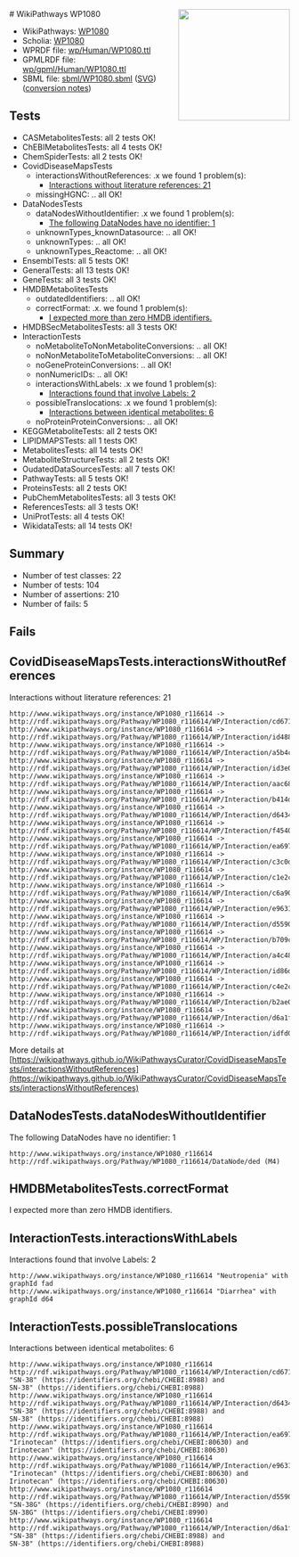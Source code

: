 <img style="float: right; width: 200px" src="../logo.png" />
# WikiPathways WP1080

* WikiPathways: [WP1080](https://identifiers.org/wikipathways:WP1080)
* Scholia: [WP1080](https://scholia.toolforge.org/wikipathways/WP1080)
* WPRDF file: [wp/Human/WP1080.ttl](../wp/Human/WP1080.ttl)
* GPMLRDF file: [wp/gpml/Human/WP1080.ttl](../wp/gpml/Human/WP1080.ttl)
* SBML file: [sbml/WP1080.sbml](../sbml/WP1080.sbml) ([SVG](../sbml/WP1080.svg)) ([conversion notes](../sbml/WP1080.txt))

## Tests
* CASMetabolitesTests: all 2 tests OK!
* ChEBIMetabolitesTests: all 4 tests OK!
* ChemSpiderTests: all 2 tests OK!
* CovidDiseaseMapsTests
    * interactionsWithoutReferences: .x we found 1 problem(s):
        * [Interactions without literature references: 21](#9701cd01)
    * missingHGNC: .. all OK!
* DataNodesTests
    * dataNodesWithoutIdentifier: .x we found 1 problem(s):
        * [The following DataNodes have no identifier: 1](#d2d32fa0)
    * unknownTypes_knownDatasource: .. all OK!
    * unknownTypes: .. all OK!
    * unknownTypes_Reactome: .. all OK!
* EnsemblTests: all 5 tests OK!
* GeneralTests: all 13 tests OK!
* GeneTests: all 3 tests OK!
* HMDBMetabolitesTests
    * outdatedIdentifiers: .. all OK!
    * correctFormat: .x. we found 1 problem(s):
        * [I expected more than zero HMDB identifiers.](#ad154c1e)
* HMDBSecMetabolitesTests: all 3 tests OK!
* InteractionTests
    * noMetaboliteToNonMetaboliteConversions: .. all OK!
    * noNonMetaboliteToMetaboliteConversions: .. all OK!
    * noGeneProteinConversions: .. all OK!
    * nonNumericIDs: .. all OK!
    * interactionsWithLabels: .x we found 1 problem(s):
        * [Interactions found that involve Labels: 2](#630d2679)
    * possibleTranslocations: .x we found 1 problem(s):
        * [Interactions between identical metabolites: 6](#d59038c9)
    * noProteinProteinConversions: .. all OK!
* KEGGMetaboliteTests: all 2 tests OK!
* LIPIDMAPSTests: all 1 tests OK!
* MetabolitesTests: all 14 tests OK!
* MetaboliteStructureTests: all 2 tests OK!
* OudatedDataSourcesTests: all 7 tests OK!
* PathwayTests: all 5 tests OK!
* ProteinsTests: all 2 tests OK!
* PubChemMetabolitesTests: all 3 tests OK!
* ReferencesTests: all 3 tests OK!
* UniProtTests: all 4 tests OK!
* WikidataTests: all 14 tests OK!


## Summary

* Number of test classes: 22
* Number of tests: 104
* Number of assertions: 210
* Number of fails: 5

## Fails

<a name="9701cd01" />

## CovidDiseaseMapsTests.interactionsWithoutReferences

Interactions without literature references: 21
```
http://www.wikipathways.org/instance/WP1080_r116614 -> http://rdf.wikipathways.org/Pathway/WP1080_r116614/WP/Interaction/cd671
http://www.wikipathways.org/instance/WP1080_r116614 -> http://rdf.wikipathways.org/Pathway/WP1080_r116614/WP/Interaction/id488c1d3f
http://www.wikipathways.org/instance/WP1080_r116614 -> http://rdf.wikipathways.org/Pathway/WP1080_r116614/WP/Interaction/a5b4c
http://www.wikipathways.org/instance/WP1080_r116614 -> http://rdf.wikipathways.org/Pathway/WP1080_r116614/WP/Interaction/id3e0947ec
http://www.wikipathways.org/instance/WP1080_r116614 -> http://rdf.wikipathways.org/Pathway/WP1080_r116614/WP/Interaction/aac68
http://www.wikipathways.org/instance/WP1080_r116614 -> http://rdf.wikipathways.org/Pathway/WP1080_r116614/WP/Interaction/b414d
http://www.wikipathways.org/instance/WP1080_r116614 -> http://rdf.wikipathways.org/Pathway/WP1080_r116614/WP/Interaction/d6434
http://www.wikipathways.org/instance/WP1080_r116614 -> http://rdf.wikipathways.org/Pathway/WP1080_r116614/WP/Interaction/f4540
http://www.wikipathways.org/instance/WP1080_r116614 -> http://rdf.wikipathways.org/Pathway/WP1080_r116614/WP/Interaction/ea697
http://www.wikipathways.org/instance/WP1080_r116614 -> http://rdf.wikipathways.org/Pathway/WP1080_r116614/WP/Interaction/c3c0d
http://www.wikipathways.org/instance/WP1080_r116614 -> http://rdf.wikipathways.org/Pathway/WP1080_r116614/WP/Interaction/c1e2c
http://www.wikipathways.org/instance/WP1080_r116614 -> http://rdf.wikipathways.org/Pathway/WP1080_r116614/WP/Interaction/c6a90
http://www.wikipathways.org/instance/WP1080_r116614 -> http://rdf.wikipathways.org/Pathway/WP1080_r116614/WP/Interaction/e9631
http://www.wikipathways.org/instance/WP1080_r116614 -> http://rdf.wikipathways.org/Pathway/WP1080_r116614/WP/Interaction/d5590
http://www.wikipathways.org/instance/WP1080_r116614 -> http://rdf.wikipathways.org/Pathway/WP1080_r116614/WP/Interaction/b709c
http://www.wikipathways.org/instance/WP1080_r116614 -> http://rdf.wikipathways.org/Pathway/WP1080_r116614/WP/Interaction/a4c48
http://www.wikipathways.org/instance/WP1080_r116614 -> http://rdf.wikipathways.org/Pathway/WP1080_r116614/WP/Interaction/id86d54c24
http://www.wikipathways.org/instance/WP1080_r116614 -> http://rdf.wikipathways.org/Pathway/WP1080_r116614/WP/Interaction/c4e2c
http://www.wikipathways.org/instance/WP1080_r116614 -> http://rdf.wikipathways.org/Pathway/WP1080_r116614/WP/Interaction/b2ae0
http://www.wikipathways.org/instance/WP1080_r116614 -> http://rdf.wikipathways.org/Pathway/WP1080_r116614/WP/Interaction/d6a1f
http://www.wikipathways.org/instance/WP1080_r116614 -> http://rdf.wikipathways.org/Pathway/WP1080_r116614/WP/Interaction/idfd06a299
```

More details at [https://wikipathways.github.io/WikiPathwaysCurator/CovidDiseaseMapsTests/interactionsWithoutReferences](https://wikipathways.github.io/WikiPathwaysCurator/CovidDiseaseMapsTests/interactionsWithoutReferences)

<a name="d2d32fa0" />

## DataNodesTests.dataNodesWithoutIdentifier

The following DataNodes have no identifier: 1
```
http://www.wikipathways.org/instance/WP1080_r116614 http://rdf.wikipathways.org/Pathway/WP1080_r116614/DataNode/ded (M4)
```

<a name="ad154c1e" />

## HMDBMetabolitesTests.correctFormat

I expected more than zero HMDB identifiers.
<a name="630d2679" />

## InteractionTests.interactionsWithLabels

Interactions found that involve Labels: 2
```
http://www.wikipathways.org/instance/WP1080_r116614 "Neutropenia" with graphId fad
http://www.wikipathways.org/instance/WP1080_r116614 "Diarrhea" with graphId d64
```

<a name="d59038c9" />

## InteractionTests.possibleTranslocations

Interactions between identical metabolites: 6
```
http://www.wikipathways.org/instance/WP1080_r116614 http://rdf.wikipathways.org/Pathway/WP1080_r116614/WP/Interaction/cd671 "SN-38" (https://identifiers.org/chebi/CHEBI:8988) and 
SN-38" (https://identifiers.org/chebi/CHEBI:8988)
http://www.wikipathways.org/instance/WP1080_r116614 http://rdf.wikipathways.org/Pathway/WP1080_r116614/WP/Interaction/d6434 "SN-38" (https://identifiers.org/chebi/CHEBI:8988) and 
SN-38" (https://identifiers.org/chebi/CHEBI:8988)
http://www.wikipathways.org/instance/WP1080_r116614 http://rdf.wikipathways.org/Pathway/WP1080_r116614/WP/Interaction/ea697 "Irinotecan" (https://identifiers.org/chebi/CHEBI:80630) and 
Irinotecan" (https://identifiers.org/chebi/CHEBI:80630)
http://www.wikipathways.org/instance/WP1080_r116614 http://rdf.wikipathways.org/Pathway/WP1080_r116614/WP/Interaction/e9631 "Irinotecan" (https://identifiers.org/chebi/CHEBI:80630) and 
Irinotecan" (https://identifiers.org/chebi/CHEBI:80630)
http://www.wikipathways.org/instance/WP1080_r116614 http://rdf.wikipathways.org/Pathway/WP1080_r116614/WP/Interaction/d5590 "SN-38G" (https://identifiers.org/chebi/CHEBI:8990) and 
SN-38G" (https://identifiers.org/chebi/CHEBI:8990)
http://www.wikipathways.org/instance/WP1080_r116614 http://rdf.wikipathways.org/Pathway/WP1080_r116614/WP/Interaction/d6a1f "SN-38" (https://identifiers.org/chebi/CHEBI:8988) and 
SN-38" (https://identifiers.org/chebi/CHEBI:8988)
```

